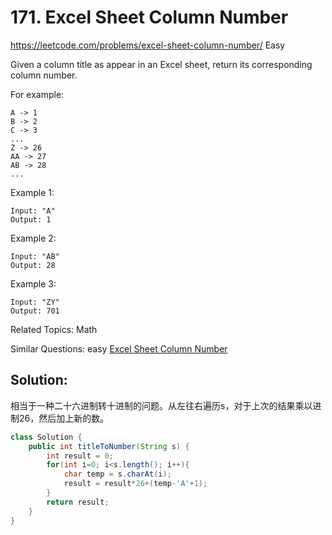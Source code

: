 # 171. Excel Sheet Column Number
<https://leetcode.com/problems/excel-sheet-column-number/>
Easy

Given a column title as appear in an Excel sheet, return its corresponding column number.

For example:

    A -> 1
    B -> 2
    C -> 3
    ...
    Z -> 26
    AA -> 27
    AB -> 28 
    ...
Example 1:

    Input: "A"
    Output: 1
Example 2:

    Input: "AB"
    Output: 28
Example 3:

    Input: "ZY"
    Output: 701

Related Topics: Math

Similar Questions: 
    easy [Excel Sheet Column Number](https://leetcode.com/problems/excel-sheet-column-number/)


## Solution: 
相当于一种二十六进制转十进制的问题。从左往右遍历s，对于上次的结果乘以进制26，然后加上新的数。
```java
class Solution {
    public int titleToNumber(String s) {
        int result = 0;
        for(int i=0; i<s.length(); i++){
            char temp = s.charAt(i);
            result = result*26+(temp-'A'+1);
        }
        return result;
    }
}
```
